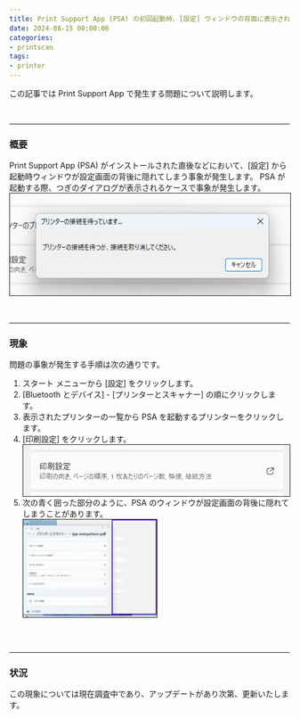 ```yaml
---
title: Print Support App (PSA) の初回起動時、[設定] ウィンドウの背面に表示されてしまう
date: 2024-08-15 00:00:00
categories:
- printscan
tags:
- printer
---
```

この記事では Print Support App で発生する問題について説明します。
<!-- more -->
<br>

***
### 概要
Print Support App (PSA) がインストールされた直後などにおいて、[設定] から起動時ウィンドウが設定画面の背後に隠れてしまう事象が発生します。
PSA が起動する際、つぎのダイアログが表示されるケースで事象が発生します。  
<img src=".\images\psa-z-order\wait-for-printer-connection.png" align="left" border="1"><br clear="left">
<br>
<br>

***
### 現象
問題の事象が発生する手順は次の通りです。
1. スタート メニューから [設定] をクリックします。
2. [Bluetooth とデバイス] - [プリンターとスキャナー] の順にクリックします。
3. 表示されたプリンターの一覧から PSA を起動するプリンターをクリックします。
4. [印刷設定] をクリックします。  
<img src=".\images\psa-z-order\open-print-pref.png" align="left" border="1"><br clear="left">
5. 次の青く囲った部分のように、PSA のウィンドウが設定画面の背後に隠れてしまうことがあります。  
<img src=".\images\psa-z-order\psa-window-back.png" align="left" border="1" width="50%" height="50%"><br clear="left">
<br>
<br>

***
### 状況

この現象については現在調査中であり、アップデートがあり次第、更新いたします。
  
